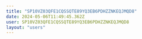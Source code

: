 ```yaml
---
title: "SP10VZ03QFE1CQSSQTE89YQ3EB6PDHZZNKEQJMQD8"
date: 2024-05-06T11:49:45.362Z
user: SP10VZ03QFE1CQSSQTE89YQ3EB6PDHZZNKEQJMQD8
layout: "users"
---
```

    